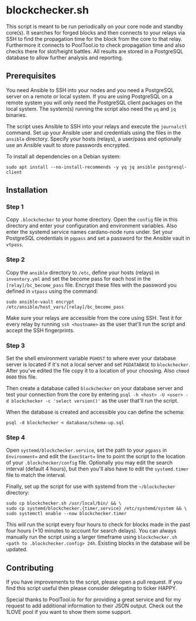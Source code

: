 # blockchecker.sh

This script is meant to be run periodically on your core node and standby core(s). It searches for forged blocks and then connects to your relays via SSH to find the propagation time for the block from the core to that relay. Furthermore it connects to PoolTool.io to check propagation time and also checks there for slot/height battles. All results are stored in a PostgreSQL database to allow further analysis and reporting.

## Prerequisites
You need Ansible to SSH into your nodes and you need a PostgreSQL server on a remote or local system. If you are using PostgreSQL on a remote system you will only need the PostgreSQL client packages on the local system. The system(s) running the script also need the `yq` and `jq` binaries.

The script uses Ansible to SSH into your relays and execute the `journalctl` command. Set up your Ansible user and credentials using the files in the `ansible` directory. Specify your hosts (relays), a user/pass and optionally use an Ansible vault to store passwords encrypted.

To install all dependencies on a Debian system:
```
sudo apt install --no-install-recommends -y yq jq ansible postgresql-client
```

## Installation
### Step 1
Copy `.blockchecker` to your home directory. Open the `config` file in this directory and enter your configuration and environment variables. Also enter the systemd service names cardano-node runs under. Set your PostgreSQL credentials in `pgpass` and set a password for the Ansible vault in `vtpass`.

### Step 2
Copy the `ansible` directory to `/etc`, define your hosts (relays) in `inventory.yml` and set the become pass for each host in the `[relay]/bc_become_pass` file. Encrypt these files with the password you defined in `vtpass` using the command:
```
sudo ansible-vault encrypt /etc/ansible/host_vars/[relay]/bc_become_pass
```

Make sure your relays are accessible from the core using SSH. Test it for every relay by running `ssh <hostname>` as the user that'll run the script and accept the SSH fingerprints.

### Step 3
 Set the shell environment variable `PGHOST` to where ever your database server is located if it's not a local server and set `PGDATABASE` to `blockchecker`. After you've edited the file copy it to a location of your choosing. Also `chmod 0600` this file.

Then create a database called `blockchecker` on your database server and test your connection from the core by entering `psql -h <host> -U <user> -d blockchecker -c 'select version()'` as the user that'll run the script.

When the database is created and accessible you can define the schema:
```
psql -d blockchecker < database/schema-up.sql
```

### Step 4
Open `systemd/blockchecker.service`, set the path to your `pgpass` in `Environment=` and edit the `ExecStart=` line to point the script to the location of your `.blockchecker/config` file. Optionally you may edit the search interval (default 4 hours), but then you'll also have to edit the `systemd.timer` file to match the interval.

Finally, set up the script for use with systemd from the `~/blockchecker` directory:
```
sudo cp blockchecker.sh /usr/local/bin/ && \
sudo cp systemd/blockchecker.{timer,service} /etc/systemd/system && \
sudo systemctl enable --now blockchecker.timer
```
This will run the script every four hours to check for blocks made in the past four hours (+10 minutes to account for search delays). You can always manually run the script using a larger timeframe using `blockchecker.sh <path to .blockchecker.config> 24h`. Existing blocks in the database will be updated.

## Contributing
If you have improvements to the script, please open a pull request. If you find this script useful then please consider delegating to ticker HAPPY.

Special thanks to PoolTool.io for for providing a great service and for my request to add additional information to their JSON output. Check out the 1LOVE pool if you want to show them some support.